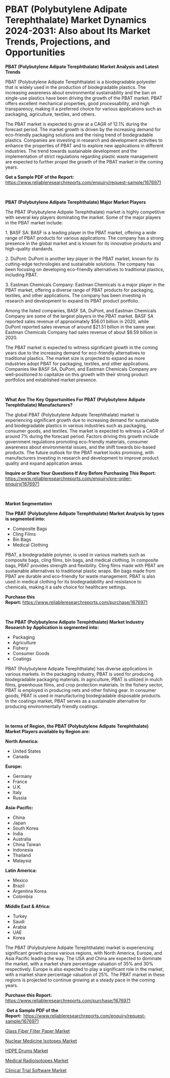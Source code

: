 <p><h1>PBAT (Polybutylene Adipate Terephthalate) Market Dynamics 2024-2031: Also about Its Market Trends, Projections, and Opportunities</h1></p><p><strong>PBAT (Polybutylene Adipate Terephthalate) Market Analysis and Latest Trends</strong></p>
<p><p>PBAT (Polybutylene Adipate Terephthalate) is a biodegradable polyester that is widely used in the production of biodegradable plastics. The increasing awareness about environmental sustainability and the ban on single-use plastics have been driving the growth of the PBAT market. PBAT offers excellent mechanical properties, good processability, and high transparency, making it a preferred choice for various applications such as packaging, agriculture, textiles, and others.</p><p>The PBAT market is expected to grow at a CAGR of 12.1% during the forecast period. The market growth is driven by the increasing demand for eco-friendly packaging solutions and the rising trend of biodegradable plastics. Companies are investing in research and development activities to enhance the properties of PBAT and to explore new applications in different industries. The trend towards sustainable development and the implementation of strict regulations regarding plastic waste management are expected to further propel the growth of the PBAT market in the coming years.</p></p>
<p><strong>Get a Sample PDF of the Report:&nbsp;</strong> <a href="https://www.reliableresearchreports.com/enquiry/request-sample/1676971">https://www.reliableresearchreports.com/enquiry/request-sample/1676971</a></p>
<p>&nbsp;</p>
<p><strong>PBAT (Polybutylene Adipate Terephthalate) Major Market Players</strong></p>
<p><p>The PBAT (Polybutylene Adipate Terephthalate) market is highly competitive with several key players dominating the market. Some of the major players in the PBAT market include:</p><p>1. BASF SA: BASF is a leading player in the PBAT market, offering a wide range of PBAT products for various applications. The company has a strong presence in the global market and is known for its innovative products and high-quality standards.</p><p>2. DuPont: DuPont is another key player in the PBAT market, known for its cutting-edge technologies and sustainable solutions. The company has been focusing on developing eco-friendly alternatives to traditional plastics, including PBAT.</p><p>3. Eastman Chemicals Company: Eastman Chemicals is a major player in the PBAT market, offering a diverse range of PBAT products for packaging, textiles, and other applications. The company has been investing in research and development to expand its PBAT product portfolio.</p><p>Among the listed companies, BASF SA, DuPont, and Eastman Chemicals Company are some of the largest players in the PBAT market. BASF SA reported sales revenue of approximately $56.01 billion in 2020, while DuPont reported sales revenue of around $21.51 billion in the same year. Eastman Chemicals Company had sales revenue of about $8.59 billion in 2020.</p><p>The PBAT market is expected to witness significant growth in the coming years due to the increasing demand for eco-friendly alternatives to traditional plastics. The market size is projected to expand as more industries adopt PBAT for packaging, textiles, and other applications. Companies like BASF SA, DuPont, and Eastman Chemicals Company are well-positioned to capitalize on this growth with their strong product portfolios and established market presence.</p></p>
<p>&nbsp;</p>
<p><strong>What Are The Key Opportunities For PBAT (Polybutylene Adipate Terephthalate) Manufacturers?</strong></p>
<p><p>The global PBAT (Polybutylene Adipate Terephthalate) market is experiencing significant growth due to increasing demand for sustainable and biodegradable plastics in various industries such as packaging, consumer goods, and textiles. The market is expected to witness a CAGR of around 7% during the forecast period. Factors driving this growth include government regulations promoting eco-friendly materials, consumer awareness about environmental issues, and the shift towards bio-based products. The future outlook for the PBAT market looks promising, with manufacturers investing in research and development to improve product quality and expand application areas.</p></p>
<p><strong>Inquire or Share Your Questions If Any Before Purchasing This Report:</strong> <a href="https://www.reliableresearchreports.com/enquiry/pre-order-enquiry/1676971">https://www.reliableresearchreports.com/enquiry/pre-order-enquiry/1676971</a></p>
<p>&nbsp;</p>
<p><strong>Market Segmentation</strong></p>
<p><strong>The PBAT (Polybutylene Adipate Terephthalate) Market Analysis by types is segmented into:</strong></p>
<p><ul><li>Composite Bags</li><li>Cling Films</li><li>Bin Bags</li><li>Medical Clothing</li></ul></p>
<p><p>PBAT, a biodegradable polymer, is used in various markets such as composite bags, cling films, bin bags, and medical clothing. In composite bags, PBAT provides strength and flexibility. Cling films made with PBAT are sustainable alternatives to traditional plastic wraps. Bin bags made from PBAT are durable and eco-friendly for waste management. PBAT is also used in medical clothing for its biodegradability and resistance to chemicals, making it a safe choice for healthcare settings.</p></p>
<p><strong>Purchase this Report:&nbsp;</strong><a href="https://www.reliableresearchreports.com/purchase/1676971">https://www.reliableresearchreports.com/purchase/1676971</a></p>
<p>&nbsp;</p>
<p><strong>The PBAT (Polybutylene Adipate Terephthalate) Market Industry Research by Application is segmented into:</strong></p>
<p><ul><li>Packaging</li><li>Agriculture</li><li>Fishery</li><li>Consumer Goods</li><li>Coatings</li></ul></p>
<p><p>PBAT (Polybutylene Adipate Terephthalate) has diverse applications in various markets. In the packaging industry, PBAT is used for producing biodegradable packaging materials. In agriculture, PBAT is utilized in mulch films, greenhouse films, and crop protection materials. In the fishery sector, PBAT is employed in producing nets and other fishing gear. In consumer goods, PBAT is used in manufacturing biodegradable disposable products. In the coatings market, PBAT serves as a sustainable alternative for producing environmentally friendly coatings.</p></p>
<p>&nbsp;</p>
<p><strong>In terms of Region, the PBAT (Polybutylene Adipate Terephthalate) Market Players available by Region are:</strong></p>
<p>
    <p> <strong> North America: </strong>
        <ul>
            <li>United States</li>
            <li>Canada</li>
        </ul>
        </p> 
    <p> <strong> Europe: </strong>
        <ul>
            <li>Germany</li>
            <li>France</li>
            <li>U.K.</li>
            <li>Italy</li>
            <li>Russia</li>
        </ul>
        </p> 
    <p> <strong> Asia-Pacific: </strong>
        <ul>
            <li>China</li>
            <li>Japan</li>
            <li>South Korea</li>
            <li>India</li>
            <li>Australia</li>
            <li>China Taiwan</li>
            <li>Indonesia</li>
            <li>Thailand</li>
            <li>Malaysia</li>
        </ul>
        </p> 
    <p> <strong> Latin America: </strong>
        <ul>
            <li>Mexico</li>
            <li>Brazil</li>
            <li>Argentina Korea</li>
            <li>Colombia</li>
        </ul>
        </p> 
    <p> <strong> Middle East & Africa: </strong>
        <ul>
            <li>Turkey</li>
            <li>Saudi</li>
            <li>Arabia</li>
            <li>UAE</li>
            <li>Korea</li>
        </ul>
    </p>
    </p>
<p><p>The PBAT (Polybutylene Adipate Terephthalate) market is experiencing significant growth across various regions, with North America, Europe, and Asia Pacific leading the way. The USA and China are expected to dominate the market, with a market share percentage valuation of 35% and 30% respectively. Europe is also expected to play a significant role in the market, with a market share percentage valuation of 25%. The PBAT market in these regions is projected to continue growing at a steady pace in the coming years.</p></p>
<p><strong>Purchase this Report: </strong><a href="https://www.reliableresearchreports.com/purchase/1676971">https://www.reliableresearchreports.com/purchase/1676971</a></p>
<p>&nbsp;<strong>Get a Sample PDF of the Report:&nbsp;&nbsp;</strong><a href="https://www.reliableresearchreports.com/enquiry/request-sample/1676971">https://www.reliableresearchreports.com/enquiry/request-sample/1676971</a></p>
<p><strong></strong></p>
<p><p><a href="https://medium.com/@scotpurdy654/decoding-glass-fiber-filter-paper-market-metrics-market-share-trends-and-growth-patterns-817861eb1d7b">Glass Fiber Filter Paper Market</a></p><p><a href="https://medium.com/@scotpurdy654/analyzing-nuclear-medicine-isotopes-market-global-industry-perspective-and-forecast-2024-to-2031-0a07d67feb3d">Nuclear Medicine Isotopes Market</a></p><p><a href="https://medium.com/@scotpurdy654/hdpe-drums-market-share-evolution-and-market-growth-trends-2024-2031-79e74a09ec6f">HDPE Drums Market</a></p><p><a href="https://medium.com/@scotpurdy654/medical-radioisotopes-market-trends-forecast-and-competitive-analysis-to-2031-0e2540a00fbc">Medical Radioisotopes Market</a></p><p><a href="https://medium.com/@clevehilll2023/analyzing-clinical-trial-software-market-global-industry-perspective-and-forecast-2024-to-2031-cfa9a8e504ed">Clinical Trial Software Market</a></p></p>